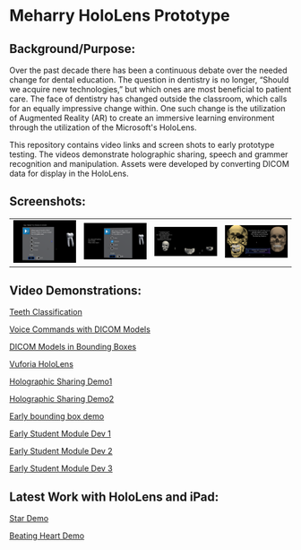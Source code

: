 # Meharry HoloLens Prototype

## Background/Purpose:  

Over the past decade there has been a continuous debate over the needed change for dental education.  The question in dentistry is no longer, “Should we acquire new technologies,” but which ones are most beneficial to patient care. The face of dentistry has changed outside the classroom, which calls for an equally impressive change within. One such change is the utilization of Augmented Reality (AR) to create an immersive learning environment through the utilization of the Microsoft's HoloLens.

This repository contains video links and screen shots to early prototype testing.  The videos demonstrate holographic sharing, speech and grammer recognition and manipulation. Assets were developed by converting DICOM data for display in the HoloLens. 

## Screenshots:

<table>
    <tr>
        <td>
            <img alt="open image 1" src="docs/Image1.png">
        </td>
        <td>
            <img alt="open imgage 2" src="docs/Image2.png">
        </td>
        <td>
            <img alt="open image 3" src="docs/Image3.png">
        </td>
		<td>
            <img alt="open image 4" src="docs/image4.png">
        </td>
    </tr>
</table>

## Video Demonstrations: 

[Teeth Classification ](https://drive.google.com/open?id=0B01rMfZ-W8x0SlA0T0F1MjcySUU)

[Voice Commands with DICOM Models ](https://drive.google.com/open?id=0B01rMfZ-W8x0S19zUmQwQXJwdzg)

[DICOM Models in Bounding Boxes ](https://drive.google.com/open?id=0B01rMfZ-W8x0S19zUmQwQXJwdzg)

[Vuforia HoloLens ](https://drive.google.com/open?id=0B01rMfZ-W8x0TDZwaDNDSlI5VEE)

[Holographic Sharing Demo1 ](https://drive.google.com/open?id=0B01rMfZ-W8x0Y29UbE1oazBCX00)

[Holographic Sharing Demo2 ](https://drive.google.com/open?id=0B01rMfZ-W8x0dmR3TlBtZW5CRzA)

[Early bounding box demo ](https://drive.google.com/open?id=0B01rMfZ-W8x0d3JoTkpJUW9RZ1E)

[Early Student Module Dev 1 ](https://drive.google.com/open?id=0B01rMfZ-W8x0eHcxTkJvcXhVTkE)

[Early Student Module Dev 2 ](https://drive.google.com/open?id=0B01rMfZ-W8x0UzRUV0dCY3djV1U)

[Early Student Module Dev 3 ](https://drive.google.com/file/d/0B01rMfZ-W8x0U3RKSHl4TWJkZlk)

## Latest Work with HoloLens and iPad: 

[Star Demo ](https://drive.google.com/open?id=1rJoCLqJg7X8ImhM1PFuG9EmZTXKbq28C)

[Beating Heart Demo ](https://drive.google.com/open?id=1aYvj9kcOAZua0n1WsgqxiYWA_AfiNYXH)





